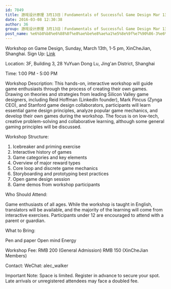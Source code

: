 ```yaml
---
id: 7849
title: 游戏设计原理 3月13日｜Fundamentals of Successful Game Design Mar 13th
date: 2016-03-08 12:30:38
author: 36
group: 游戏设计原理 3月13日｜Fundamentals of Successful Game Design Mar 13th
post_name: %e6%b8%b8%e6%88%8f%e8%ae%be%e8%ae%a1%e5%8e%9f%e7%90%86-3%e6%9c%8813%e6%97%a5%ef%bd%9cfundamentals-of-successful-game-design-mar-13th
---
```


Workshop on Game Design, Sunday, March 13th, 1-5 pm, XinCheJian, Shanghai.  Sign Up: [Link](http://www.huodongxing.com/event/7325120394900 "Sign Up Now")

Location: 3F, Building 3, 28 YuYuan Dong Lu, Jing'an District, Shanghai

Time: 1:00 PM - 5:00 PM

Workshop Description:
This hands-on, interactive workshop will guide game enthusiasts through the process of creating their own games.  Drawing on theories and strategies from leading Silicon Valley game designers, including Reid Hoffman (LinkedIn founder), Mark Pincus (Zynga CEO), and Stanford game design collaborators, participants will learn essential game design principles, analyze popular game mechanics, and develop their own games during the workshop.  The focus is on low-tech, creative problem-solving and collaborative learning, although some general gaming principles will be discussed.

Workshop Structure:

1. Icebreaker and priming exercise
2. Interactive history of games
3. Game categories and key elements
4. Overview of major reward types
5. Core loop and discrete game mechanics
6. Storyboarding and prototyping best practices
7. Open game design session
8. Game demos from workshop participants

Who Should Attend:

Game enthusiasts of all ages.  While the workshop is taught in English, translators will be available, and the majority of the learning will come from interactive exercises.  Participants under 12 are encouraged to attend with a parent or guardian.

What to Bring:

Pen and paper
Open mind
Energy

Workshop Fee:
RMB 200 (General Admission)
RMB 150 (XinCheJian Members)

Contact:
WeChat: alec_walker

Important Note:
Space is limited.  Register in advance to secure your spot.  Late arrivals or unregistered attendees may face a doubled fee.